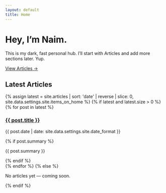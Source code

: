 ```yaml
---
layout: default
title: Home
---
```



<div class="card" style="margin-bottom:16px">
<h1>Hey, I’m Naim.</h1>
<p class="muted">This is my dark, fast personal hub. I’ll start with Articles and add more sections later. Yup.</p>
<p style="margin-top:12px"><a href="{{ '/articles/' | relative_url }}">View Articles →</a></p>
</div>


<h2>Latest Articles</h2>
<div class="grid grid-3">
{% assign latest = site.articles | sort: 'date' | reverse | slice: 0, site.data.settings.site.items_on_home %}
{% if latest and latest.size > 0 %}
{% for post in latest %}
<div class="card">
<h3><a href="{{ post.url }}">{{ post.title }}</a></h3>
<p class="muted">{{ post.date | date: site.data.settings.site.date_format }}</p>
{% if post.summary %}<p>{{ post.summary }}</p>{% endif %}
</div>
{% endfor %}
{% else %}
<div class="card"><p class="muted">No articles yet — coming soon.</p></div>
{% endif %}
</div>
